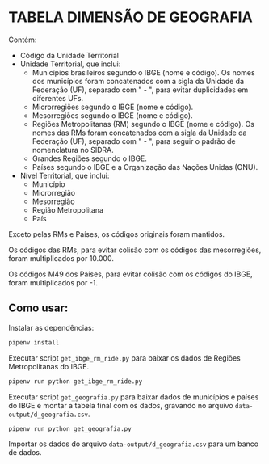 # TABELA DIMENSÃO DE GEOGRAFIA

Contém:

- Código da Unidade Territorial
- Unidade Territorial, que inclui:
    - Municípios brasileiros segundo o IBGE (nome e código). Os nomes dos municípios foram concatenados com a sigla da Unidade da Federação (UF), separado com " - ", para evitar duplicidades em diferentes UFs.
    - Microrregiões segundo o IBGE (nome e código).
    - Mesorregiões segundo o IBGE (nome e código).
    - Regiões Metropolitanas (RM) segundo o IBGE (nome e código). Os nomes das RMs foram concatenados com a sigla da Unidade da Federação (UF), separado com " - ", para seguir o padrão de nomenclatura no SIDRA.
    - Grandes Regiões segundo o IBGE.
    - Países segundo o IBGE e a Organização das Nações Unidas (ONU).
- Nível Territorial, que inclui:
    - Município
    - Microrregião
    - Mesorregião
    - Região Metropolitana
    - País

Exceto pelas RMs e Países, os códigos originais foram mantidos.

Os códigos das RMs, para evitar colisão com os códigos das mesorregiões, foram multiplicados por 10.000.

Os códigos M49 dos Países, para evitar colisão com os códigos do IBGE, foram multiplicados por -1.


## Como usar:

Instalar as dependências:

```sh
pipenv install
```

Executar script `get_ibge_rm_ride.py` para baixar os dados de Regiões Metropolitanas do IBGE.

```sh
pipenv run python get_ibge_rm_ride.py
```

Executar script `get_geografia.py` para baixar dados de municípios e países do IBGE e montar a tabela final com os dados, gravando no arquivo `data-output/d_geografia.csv`.

```sh
pipenv run python get_geografia.py
```

Importar os dados do arquivo `data-output/d_geografia.csv` para um banco de dados.
